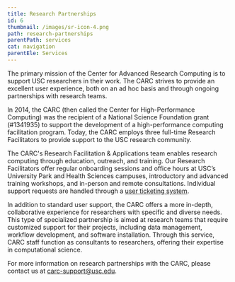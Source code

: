 ```yaml
---
title: Research Partnerships
id: 6
thumbnail: /images/sr-icon-4.png
path: research-partnerships
parentPath: services
cat: navigation
parentEle: Services
---
```


The primary mission of the Center for Advanced Research Computing is to support USC researchers in their work. The CARC strives to provide an excellent user experience, both on an ad hoc basis and through ongoing partnerships with research teams.

In 2014, the CARC (then called the Center for High-Performance Computing) was the recipient of a National Science Foundation grant (#1341935) to support the development of a high-performance computing facilitation program. Today, the CARC employs three full-time Research Facilitators to provide support to the USC research community.

The CARC's Research Facilitation & Applications team enables research computing through education, outreach, and training. Our Research Facilitators offer regular onboarding sessions and office hours at USC’s University Park and Health Sciences campuses, introductory and advanced training workshops, and in-person and remote consultations. Individual support requests are handled through a [user ticketing system](/user-information/ticket-submission).

In addition to standard user support, the CARC offers a more in-depth, collaborative experience for researchers with specific and diverse needs. This type of specialized partnership is aimed at research teams that require customized support for their projects, including data management, workflow development, and software installation. Through this service, CARC staff function as consultants to researchers, offering their expertise in computational science.

For more information on research partnerships with the CARC, please contact us at <carc-support@usc.edu>.
